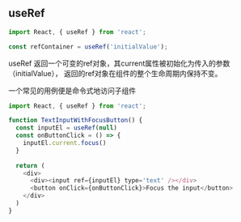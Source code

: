 
## useRef

```js
import React, { useRef } from 'react';

const refContainer = useRef('initialValue');
```

useRef 返回一个可变的ref对象，其current属性被初始化为传入的参数（initialValue），
返回的ref对象在组件的整个生命周期内保持不变。

一个常见的用例便是命令式地访问子组件
```js
import React, { useRef } from 'react';

function TextInputWithFocusButton() {
  const inputEl = useRef(null)
  const onButtonClick = () => {
    inputEl.current.focus()
  }
  
  return (
    <div>
      <div><input ref={inputEl} type='text' /></div>
      <button onClick={onButtonClick}>Focus the input</button>
    </div>
  )
}
```
